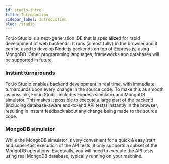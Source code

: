 ```yaml
---
id: studio-intro
title: Introduction
sidebar_label: Introduction
slug: /studio
---
```


For.io Studio is a next-generation IDE that is specialized for rapid development of web backends. It runs (almost fully) in the browser and it can be used to develop Node.js backends on top of Express.js, using MongoDB. Other programming languages, frameworks and databases will be supported in future.

### Instant turnarounds

For.io Studio enables backend development in real time, with immediate turnarounds upon every change in the source code. To make this as smooth as possible, For.io Studio includes Express simulator and MongoDB simulator. This makes it possible to execute a large part of the backend (including database-aware end-to-end API tests) instantly in the browser, resulting in instant feedback about any change being made to the source code.

### MongoDB simulator

While the MongoDB simulator is very convenient for a quick & easy start and super-fast execution of the API tests, it only supports a subset of the MongoDB operations. Eventually, you will need to execute the API tests using real MongoDB database, typically running on your machine.
